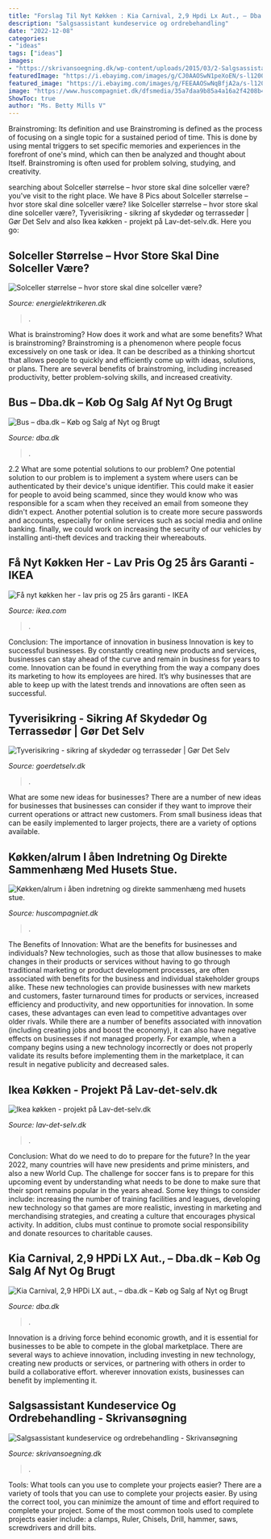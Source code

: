 ```yaml
---
title: "Forslag Til Nyt Køkken : Kia Carnival, 2,9 Hpdi Lx Aut., – Dba.dk – Køb Og Salg Af Nyt Og Brugt"
description: "Salgsassistant kundeservice og ordrebehandling"
date: "2022-12-08"
categories:
- "ideas"
tags: ["ideas"]
images:
- "https://skrivansoegning.dk/wp-content/uploads/2015/03/2-Salgsassistant_kundeservice_og_ordrebehandling.png"
featuredImage: "https://i.ebayimg.com/images/g/CJ0AAOSwN1peXoEN/s-l1200.jpg"
featured_image: "https://i.ebayimg.com/images/g/FEEAAOSwNqBfjA2a/s-l1200.jpg"
image: "https://www.huscompagniet.dk/dfsmedia/35a7daa9b85a4a16a2f4208b493b8de1/3034-50057"
ShowToc: true
author: "Ms. Betty Mills V"
---
```



Brainstroming: Its definition and use
Brainstroming is defined as the process of focusing on a single topic for a sustained period of time. This is done by using mental triggers to set specific memories and experiences in the forefront of one's mind, which can then be analyzed and thought about Itself. Brainstroming is often used for problem solving, studying, and creativity.

	

		
searching about Solceller størrelse – hvor store skal dine solceller være? you've visit to the right place. We have 8 Pics about Solceller størrelse – hvor store skal dine solceller være? like Solceller størrelse – hvor store skal dine solceller være?, Tyverisikring - sikring af skydedør og terrassedør | Gør Det Selv and also Ikea køkken - projekt på Lav-det-selv.dk. Here you go:
		
    
## Solceller Størrelse – Hvor Store Skal Dine Solceller Være?

<img loading=lazy src="https://energielektrikeren.dk/wp-content/uploads/2020/03/Solceller-ny-15-scaled.jpeg" onerror="this.onerror=null;this.src='https://tse1.mm.bing.net/th?id=OIP.QL7Xn0NCc5Vfmm2anwIksAHaEK&amp;pid=15.1';" alt="Solceller størrelse – hvor store skal dine solceller være?">

_Source: energielektrikeren.dk_

>. 

	

What is brainstroming? How does it work and what are some benefits?
What is brainstroming? Brainstroming is a phenomenon where people focus excessively on one task or idea. It can be described as a thinking shortcut that allows people to quickly and efficiently come up with ideas, solutions, or plans. There are several benefits of brainstroming, including increased productivity, better problem-solving skills, and increased creativity.

    
## Bus – Dba.dk – Køb Og Salg Af Nyt Og Brugt

<img loading=lazy src="https://i.ebayimg.com/images/g/CJ0AAOSwN1peXoEN/s-l1200.jpg" onerror="this.onerror=null;this.src='https://tse2.mm.bing.net/th?id=OIP.VhERZdKHbqpeAD47QzkKygHaHa&amp;pid=15.1';" alt="Bus – dba.dk – Køb og Salg af Nyt og Brugt">

_Source: dba.dk_

>. 

	

2.2 What are some potential solutions to our problem?
One potential solution to our problem is to implement a system where users can be authenticated by their device's unique identifier. This could make it easier for people to avoid being scammed, since they would know who was responsible for a scam when they received an email from someone they didn't expect. Another potential solution is to create more secure passwords and accounts, especially for online services such as social media and online banking. finally, we could work on increasing the security of our vehicles by installing anti-theft devices and tracking their whereabouts.

    
## Få Nyt Køkken Her - Lav Pris Og 25 års Garanti - IKEA

<img loading=lazy src="https://www.ikea.com/images/et-3d-billede-af-et-kokken-hvor-man-selv-kan-skifte-fronter--d3289b5f057fdd6b9c8ea255c374a0c3.jpg?f=s" onerror="this.onerror=null;this.src='https://tse3.mm.bing.net/th?id=OIP.l3X5Yovm1Sco0sD2_pnPOAHaF0&amp;pid=15.1';" alt="Få nyt køkken her - lav pris og 25 års garanti - IKEA">

_Source: ikea.com_

>. 

	

Conclusion: The importance of innovation in business
Innovation is key to successful businesses. By constantly creating new products and services, businesses can stay ahead of the curve and remain in business for years to come. Innovation can be found in everything from the way a company does its marketing to how its employees are hired. It’s why businesses that are able to keep up with the latest trends and innovations are often seen as successful.

    
## Tyverisikring - Sikring Af Skydedør Og Terrassedør | Gør Det Selv

<img loading=lazy src="https://images.bonnier.cloud/files/gds/production/20170818071313/tyverisikret_skydedoer.jpg?auto=compress&amp;max-w=1200" onerror="this.onerror=null;this.src='https://tse1.mm.bing.net/th?id=OIP.ilCCsuIihvZEdKMjmBYF2AHaE8&amp;pid=15.1';" alt="Tyverisikring - sikring af skydedør og terrassedør | Gør Det Selv">

_Source: goerdetselv.dk_

>. 

	

What are some new ideas for businesses?
There are a number of new ideas for businesses that businesses can consider if they want to improve their current operations or attract new customers. From small business ideas that can be easily implemented to larger projects, there are a variety of options available.

    
## Køkken/alrum I åben Indretning Og Direkte Sammenhæng Med Husets Stue.

<img loading=lazy src="https://www.huscompagniet.dk/dfsmedia/35a7daa9b85a4a16a2f4208b493b8de1/3034-50057" onerror="this.onerror=null;this.src='https://tse3.mm.bing.net/th?id=OIP.0jOImuD5ZvfivT9cm6bETAHaEK&amp;pid=15.1';" alt="Køkken/alrum i åben indretning og direkte sammenhæng med husets stue.">

_Source: huscompagniet.dk_

>. 

	

The Benefits of Innovation: What are the benefits for businesses and individuals?
New technologies, such as those that allow businesses to make changes in their products or services without having to go through traditional marketing or product development processes, are often associated with benefits for the business and individual stakeholder groups alike. These new technologies can provide businesses with new markets and customers, faster turnaround times for products or services, increased efficiency and productivity, and new opportunities for innovation. In some cases, these advantages can even lead to competitive advantages over older rivals.
While there are a number of benefits associated with innovation (including creating jobs and boost the economy), it can also have negative effects on businesses if not managed properly. For example, when a company begins using a new technology incorrectly or does not properly validate its results before implementing them in the marketplace, it can result in negative publicity and decreased sales.

    
## Ikea Køkken - Projekt På Lav-det-selv.dk

<img loading=lazy src="http://www.lav-det-selv.dk/portals/0/uploads/projects/1547/df5182a8-a630-4c56-bbd5-ea904576743d.jpg" onerror="this.onerror=null;this.src='https://tse3.mm.bing.net/th?id=OIP.Vm-dkLke8O3-go9CA0i26AHaLG&amp;pid=15.1';" alt="Ikea køkken - projekt på Lav-det-selv.dk">

_Source: lav-det-selv.dk_

>. 

	

Conclusion: What do we need to do to prepare for the future?
In the year 2022, many countries will have new presidents and prime ministers, and also a new World Cup. The challenge for soccer fans is to prepare for this upcoming event by understanding what needs to be done to make sure that their sport remains popular in the years ahead. Some key things to consider include: increasing the number of training facilities and leagues, developing new technology so that games are more realistic, investing in marketing and merchandising strategies, and creating a culture that encourages physical activity. In addition, clubs must continue to promote social responsibility and donate resources to charitable causes.

    
## Kia Carnival, 2,9 HPDi LX Aut., – Dba.dk – Køb Og Salg Af Nyt Og Brugt

<img loading=lazy src="https://i.ebayimg.com/images/g/FEEAAOSwNqBfjA2a/s-l1200.jpg" onerror="this.onerror=null;this.src='https://tse1.mm.bing.net/th?id=OIP.zccI2LkRgQCSkHTMMafvHAHaFj&amp;pid=15.1';" alt="Kia Carnival, 2,9 HPDi LX aut., – dba.dk – Køb og Salg af Nyt og Brugt">

_Source: dba.dk_

>. 

	

Innovation is a driving force behind economic growth, and it is essential for businesses to be able to compete in the global marketplace. There are several ways to achieve innovation, including investing in new technology, creating new products or services, or partnering with others in order to build a collaborative effort. wherever innovation exists, businesses can benefit by implementing it.

    
## Salgsassistant Kundeservice Og Ordrebehandling - Skrivansøgning

<img loading=lazy src="https://skrivansoegning.dk/wp-content/uploads/2015/03/2-Salgsassistant_kundeservice_og_ordrebehandling.png" onerror="this.onerror=null;this.src='https://tse3.mm.bing.net/th?id=OIP.P82qvqN9HJpzCFo25CgM9QHaKe&amp;pid=15.1';" alt="Salgsassistant kundeservice og ordrebehandling - Skrivansøgning">

_Source: skrivansoegning.dk_

>. 

	

Tools: What tools can you use to complete your projects easier?
There are a variety of tools that you can use to complete your projects easier. By using the correct tool, you can minimize the amount of time and effort required to complete your project. Some of the most common tools used to complete projects easier include: a clamps, Ruler, Chisels, Drill, hammer, saws, screwdrivers and drill bits.

